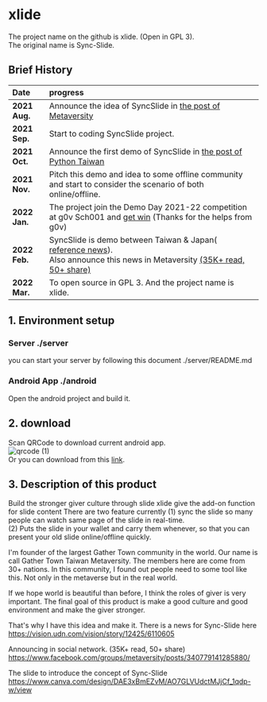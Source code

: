 # xlide
The project name on the github is xlide. (Open in GPL 3).  
The original name is Sync-Slide.   
## Brief History
| Date  | progress |
|:--------|:--------|
|**2021 Aug.**  | Announce the idea of SyncSlide in [the post of Metaversity](https://www.facebook.com/groups/metaversity/posts/220938086603320/)  |
|**2021 Sep.**  | Start to coding SyncSlide project. |
|**2021 Oct.**  | Announce the first demo of SyncSlide in [the post of Python Taiwan](https://www.facebook.com/groups/pythontw/posts/10161648064908438/)  |
|**2021 Nov.**  | Pitch this demo and idea to some offline community and start to consider the scenario of both online/offline.  |
|**2022 Jan.**  | The project join the Demo Day 2021-22 competition at g0v Sch001 and [get win](https://drive.google.com/file/d/1QfS99KNSfM-NpPILRMflKeFAQxcDwZPE/view?usp=sharing)  (Thanks for the helps from g0v)  |
|**2022 Feb.**  | SyncSlide is demo between Taiwan & Japan( [reference news](https://sdgs.udn.com/sdgs/story/12425/6110605)). <br>Also announce this news in Metaversity [(35K+ read, 50+ share)](https://www.facebook.com/groups/metaversity/posts/340779141285880/)   |
|**2022 Mar.**  | To open source in GPL 3. And the project name is xlide.  |




## 1. Environment setup
### Server  ./server 
you can start your server by following this document ./server/README.md
### Android App ./android
Open the android project and build it. 



## 2. download
Scan QRCode to download current android app.  
![qrcode (1)](https://user-images.githubusercontent.com/12568287/162193581-c415a713-98af-44c1-b642-c3abf2af2010.png)  
Or you can download from this [link](https://files.covidicq.net/xlide/app.apk).  


## 3. Description of this product
Build the stronger giver culture through slide
xlide give the add-on function for slide content
There are two feature currently
(1) sync the slide so many people can watch same page of the slide in real-time.  
(2) Puts the slide in your wallet and carry them whenever, 
so that you can present your old slide online/offline quickly.   


I'm founder of the largest Gather Town community in the world. 
Our name is call Gather Town Taiwan Metaversity. 
The members here are come from 30+ nations. 
In this community, I found out people need to some tool like this. 
Not only in the metaverse but in the real world.


If we hope world is beautiful than before,
I think the roles of giver is very important. 
The final goal of this product is make a good 
culture and good environment and make the giver stronger.


That's why I have this idea and make it.
There is a news for Sync-Slide here
https://vision.udn.com/vision/story/12425/6110605

Announcing in social network. (35K+ read, 50+ share)  
https://www.facebook.com/groups/metaversity/posts/340779141285880/

The slide to introduce the concept of Sync-Slide
https://www.canva.com/design/DAE3xBmEZvM/AO7GLVUdctMJjCf_1qdp-w/view
